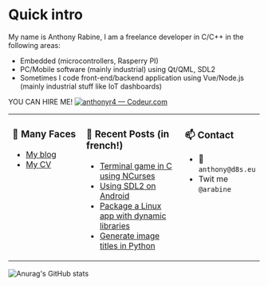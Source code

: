 # Quick intro

My name is Anthony Rabine, I am a freelance developer in C/C++ in the following areas:
- Embedded (microcontrollers, Rasperry PI)
- PC/Mobile software (mainly industrial) using Qt/QML, SDL2
- Sometimes I code front-end/backend application using Vue/Node.js (mainly industrial stuff like IoT dashboards)

YOU CAN HIRE ME!
[![anthonyr4 — Codeur.com](https://api.codeur.com/widgets/badge.svg?k=2wn2ZDWjraGiAHS-)](https://www.codeur.com/-anthonyr4)

<table><tr>
  
<td valign="top" width="30%">
  
### 🙋 Many Faces

- [My blog](https://www.d8s.eu/blog/)
- [My CV](https://www.rabine.fr/)

</td>

<td valign="top" width="40%">
  
### 💬 Recent Posts (in french!)

<!-- BLOG-POST-LIST:START -->

- [Terminal game in C using NCurses](https://www.d8s.eu/blog/2022-06-06-c-game-project-example-cursedinal/)
- [Using SDL2 on Android](https://www.d8s.eu/blog/2022-03-27-sdl-on-android/)
- [Package a Linux app with dynamic libraries](https://www.d8s.eu/blog/2021-11-25-pakage-linux-app-with-libraries/)
- [Generate image titles in Python](https://www.d8s.eu/blog/2022-02-22-image-title-generation/)

<!-- BLOG-POST-LIST:END -->
</td>

<td valign="top" width="30%">
  
### 📫 Contact

- 📧 `anthony@d8s.eu`
- Twit me `@arabine`
</td>

</tr></table>


![Anurag's GitHub stats](https://github-readme-stats.vercel.app/api?username=arabine&theme=shades-of-purple&show_icons=true)
